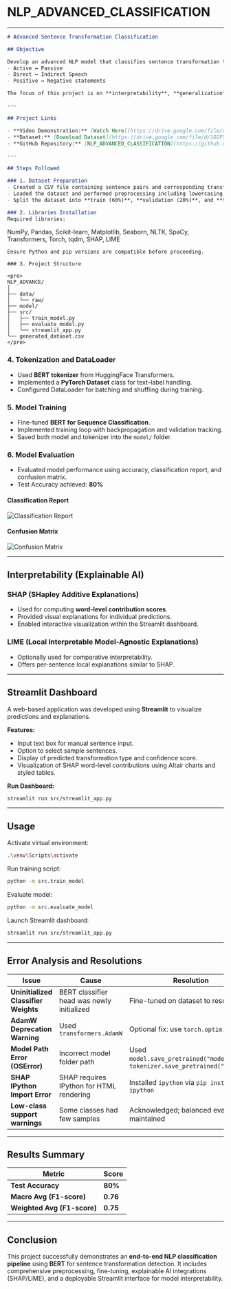 # NLP_ADVANCED_CLASSIFICATION

---


```markdown
# Advanced Sentence Transformation Classification

## Objective

Develop an advanced NLP model that classifies sentence transformation types such as:
- Active ↔ Passive
- Direct ↔ Indirect Speech
- Positive ↔ Negative statements

The focus of this project is on **interpretability**, **generalization**, and **production-readiness** using state-of-the-art NLP techniques like **BERT**, **SHAP**, and **LIME**.

---

## Project Links

- **Video Demonstration:** [Watch Here](https://drive.google.com/file/d/1dYyZAPF7T3_FMoA-nyaglZAltb5vy1js/view?usp=sharing)  
- **Dataset:** [Download Dataset](https://drive.google.com/file/d/1O2F5vlwOzdpCSLUCtvon3p5Mr27D4Kvx/view?usp=sharing)  
- **GitHub Repository:** [NLP_ADVANCED_CLASSIFICATION](https://github.com/snehadammani/NLP_ADVANCED_CLASSIFICATION.git)

---

## Steps Followed

### 1. Dataset Preparation
- Created a CSV file containing sentence pairs and corresponding transformation labels.
- Loaded the dataset and performed preprocessing including lowercasing, trimming whitespaces, and removing noise.
- Split the dataset into **train (60%)**, **validation (20%)**, and **test (20%)** sets using stratified sampling.

### 2. Libraries Installation
Required libraries:
```

NumPy, Pandas, Scikit-learn, Matplotlib, Seaborn, NLTK, SpaCy,
Transformers, Torch, tqdm, SHAP, LIME

```
Ensure Python and pip versions are compatible before proceeding.

### 3. Project Structure

<pre>
NLP_ADVANCE/
│
├── data/
│   └── raw/
├── model/
├── src/
│   ├── train_model.py
│   ├── evaluate_model.py
│   └── streamlit_app.py
└── generated_dataset.csv
</pre>

````

### 4. Tokenization and DataLoader
- Used **BERT tokenizer** from HuggingFace Transformers.
- Implemented a **PyTorch Dataset** class for text–label handling.
- Configured DataLoader for batching and shuffling during training.

### 5. Model Training
- Fine-tuned **BERT for Sequence Classification**.
- Implemented training loop with backpropagation and validation tracking.
- Saved both model and tokenizer into the `model/` folder.

### 6. Model Evaluation
- Evaluated model performance using accuracy, classification report, and confusion matrix.
- Test Accuracy achieved: **80%**

#### Classification Report
![Classification Report](f46883dc-ce58-411d-81a6-1a58e53e3c14.png)

#### Confusion Matrix
![Confusion Matrix](e336379c-db63-4eee-a869-8f1d1bf035a0.png)

---

## Interpretability (Explainable AI)

### SHAP (SHapley Additive Explanations)
- Used for computing **word-level contribution scores**.
- Provided visual explanations for individual predictions.
- Enabled interactive visualization within the Streamlit dashboard.

### LIME (Local Interpretable Model-Agnostic Explanations)
- Optionally used for comparative interpretability.
- Offers per-sentence local explanations similar to SHAP.

---

## Streamlit Dashboard

A web-based application was developed using **Streamlit** to visualize predictions and explanations.

**Features:**
- Input text box for manual sentence input.
- Option to select sample sentences.
- Display of predicted transformation type and confidence score.
- Visualization of SHAP word-level contributions using Altair charts and styled tables.

**Run Dashboard:**
```bash
streamlit run src/streamlit_app.py
````

---

## Usage

Activate virtual environment:

```bash
.\venv\Scripts\activate
```

Run training script:

```bash
python -m src.train_model
```

Evaluate model:

```bash
python -m src.evaluate_model
```

Launch Streamlit dashboard:

```bash
streamlit run src/streamlit_app.py
```

---

## Error Analysis and Resolutions

| Issue                                | Cause                                      | Resolution                                                                       |
| ------------------------------------ | ------------------------------------------ | -------------------------------------------------------------------------------- |
| **Uninitialized Classifier Weights** | BERT classifier head was newly initialized | Fine-tuned on dataset to resolve                                                 |
| **AdamW Deprecation Warning**        | Used `transformers.AdamW`                  | Optional fix: use `torch.optim.AdamW`                                            |
| **Model Path Error (OSError)**       | Incorrect model folder path                | Used `model.save_pretrained("model/")` and `tokenizer.save_pretrained("model/")` |
| **SHAP IPython Import Error**        | SHAP requires IPython for HTML rendering   | Installed `ipython` via `pip install ipython`                                    |
| **Low-class support warnings**       | Some classes had few samples               | Acknowledged; balanced evaluation maintained                                     |

---

## Results Summary

| Metric                      | Score    |
| --------------------------- | -------- |
| **Test Accuracy**           | **80%**  |
| **Macro Avg (F1-score)**    | **0.76** |
| **Weighted Avg (F1-score)** | **0.75** |

---

## Conclusion

This project successfully demonstrates an **end-to-end NLP classification pipeline** using **BERT** for sentence transformation detection. It includes comprehensive preprocessing, fine-tuning, explainable AI integrations (SHAP/LIME), and a deployable Streamlit interface for model interpretability.





